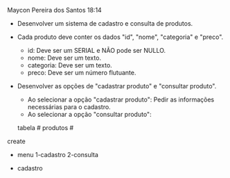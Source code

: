 Maycon Pereira dos Santos
18:14
- Desenvolver um sistema de cadastro e consulta de produtos.
- Cada produto deve conter os dados "id", "nome", "categoria" e "preco".
  - id: Deve ser um SERIAL e NÃO pode ser NULLO.
  - nome: Deve ser um texto.
  - categoria: Deve ser um texto.
  - preco: Deve ser um número flutuante.
- Desenvolver as opções de "cadastrar produto" e "consultar produto".
  - Ao selecionar a opção "cadastrar produto": Pedir as informações necessárias para o cadastro.
  - Ao selecionar a opção "consultar produto":


  tabela # produtos # 

create
  
  
  
  * menu
  1-cadastro
  2-consulta





  * cadastro
  
